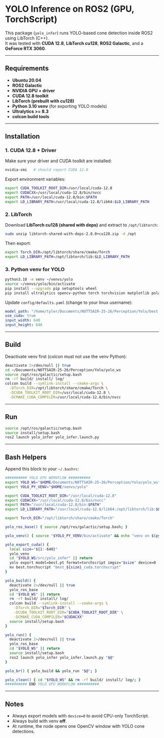 # YOLO Inference on ROS2 (GPU, TorchScript)

This package (`yolo_infer`) runs YOLO-based cone detection inside ROS2 using LibTorch (C++).  
It was tested with **CUDA 12.8**, **LibTorch cu128**, **ROS2 Galactic**, and a **GeForce RTX 3060**.

---

## Requirements

- **Ubuntu 20.04**
- **ROS2 Galactic**
- **NVIDIA GPU + driver**
- **CUDA 12.8 toolkit**
- **LibTorch (prebuilt with cu128)**
- **Python 3.10 venv** (for exporting YOLO models)
- **Ultralytics >= 8.3**
- **colcon build tools**

---

## Installation

### 1. CUDA 12.8 + Driver
Make sure your driver and CUDA toolkit are installed:
```bash
nvidia-smi   # should report CUDA 12.8
```
Export environment variables:
```bash
export CUDA_TOOLKIT_ROOT_DIR=/usr/local/cuda-12.8
export CUDACXX=/usr/local/cuda-12.8/bin/nvcc
export PATH=/usr/local/cuda-12.8/bin:$PATH
export LD_LIBRARY_PATH=/usr/local/cuda-12.8/lib64:$LD_LIBRARY_PATH
```

### 2. LibTorch
Download **LibTorch cu128 (shared with deps)** and extract to `/opt/libtorch`:
```bash
sudo unzip libtorch-shared-with-deps-2.8.0+cu128.zip -d /opt
```
Then export:
```bash
export Torch_DIR=/opt/libtorch/share/cmake/Torch
export LD_LIBRARY_PATH=/opt/libtorch/lib:$LD_LIBRARY_PATH
```

### 3. Python venv for YOLO
```bash
python3.10 -m venv ~/venvs/yolo
source ~/venvs/yolo/bin/activate
pip install --upgrade pip setuptools wheel
pip install ultralytics opencv-python torch torchvision matplotlib polars pyyaml requests scipy psutil
```


Update `config/defaults.yaml` (change to your linux username):
```yaml
model_path: "/home/tyler/Documents/NOTTSAIR-25-26/Perception/Yolo/best.torchscript"
use_cuda: true
input_width: 640
input_height: 640
```

---

## Build

Deactivate venv first (colcon must not use the venv Python):
```bash
deactivate 2>/dev/null || true
cd ~/Documents/NOTTSAIR-25-26/Perception/Yolo/yolo_ws
source /opt/ros/galactic/setup.bash
rm -rf build/ install/ log/
colcon build --symlink-install --cmake-args \
  -DTorch_DIR=/opt/libtorch/share/cmake/Torch \
  -DCUDA_TOOLKIT_ROOT_DIR=/usr/local/cuda-12.8 \
  -DCMAKE_CUDA_COMPILER=/usr/local/cuda-12.8/bin/nvcc
```

---

## Run

```bash
source /opt/ros/galactic/setup.bash
source install/setup.bash
ros2 launch yolo_infer yolo_infer.launch.py
```

---

## Bash Helpers

Append this block to your `~/.bashrc`:

```bash
########## YOLO GPU WORKFLOW ##########
export YOLO_WS="$HOME/Documents/NOTTSAIR-25-26/Perception/Yolo/yolo_ws"
export YOLO_PY_VENV="$HOME/venvs/yolo"

export CUDA_TOOLKIT_ROOT_DIR="/usr/local/cuda-12.8"
export CUDACXX="/usr/local/cuda-12.8/bin/nvcc"
export PATH="/usr/local/cuda-12.8/bin:$PATH"
export LD_LIBRARY_PATH="/usr/local/cuda-12.8/lib64:/opt/libtorch/lib:$LD_LIBRARY_PATH"

export Torch_DIR="/opt/libtorch/share/cmake/Torch"

yolo_ros_base() { source /opt/ros/galactic/setup.bash; }

yolo_venv() { source "$YOLO_PY_VENV/bin/activate" && echo "venv on $(python -V)"; }

yolo_export_cuda() {
  local size="${1:-640}"
  yolo_venv
  cd "$YOLO_WS/src/yolo_infer" || return
  yolo export model=best.pt format=torchscript imgsz="$size" device=0
  mv best.torchscript "best_${size}_cuda.torchscript"
}

yolo_build() {
  deactivate 2>/dev/null || true
  yolo_ros_base
  cd "$YOLO_WS" || return
  rm -rf build/ install/ log/
  colcon build --symlink-install --cmake-args \
    -DTorch_DIR="$Torch_DIR" \
    -DCUDA_TOOLKIT_ROOT_DIR="$CUDA_TOOLKIT_ROOT_DIR" \
    -DCMAKE_CUDA_COMPILER="$CUDACXX"
  source install/setup.bash
}

yolo_run() {
  deactivate 2>/dev/null || true
  yolo_ros_base
  cd "$YOLO_WS" || return
  source install/setup.bash
  ros2 launch yolo_infer yolo_infer.launch.py "$@"
}

yolo_br() { yolo_build && yolo_run "$@"; }

yolo_clean() { cd "$YOLO_WS" && rm -rf build/ install/ log/; }
########## END YOLO GPU WORKFLOW ##########
```

---

## Notes

- Always export models with `device=0` to avoid CPU-only TorchScript.
- Always build with venv **off**.
- At runtime, the node opens one OpenCV window with YOLO cone detections.
